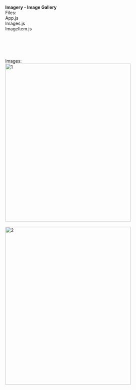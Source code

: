 <b>Imagery - Image Gallery</b><br/>
Files:<br/>App.js<br/>Images.js<br/>ImageItem.js<br/>
<br/><br/><br/><br/><br/>
Images:<br/>
<img src="https://github.com/user-attachments/assets/b9ae16b7-89fe-48a2-a51c-65ccc5048d77" width="400" height="500" alt="1" /><br/>
<br/>
<img src="https://github.com/user-attachments/assets/5c09a5c1-7a81-42b5-aeff-deab3cee6159" width="400" height="500" alt="2" />
